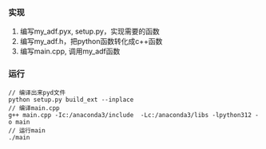 ### 实现

1. 编写my_adf.pyx, setup.py，实现需要的函数
2. 编写my_adf.h，把python函数转化成c++函数
3. 编写main.cpp, 调用my_adf函数

### 运行

```angular2html
// 编译出来pyd文件
python setup.py build_ext --inplace
// 编译main.cpp
g++ main.cpp -Ic:/anaconda3/include  -Lc:/anaconda3/libs -lpython312 -o main
// 运行main
./main
```
